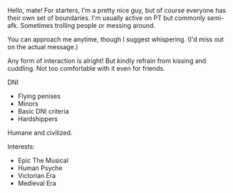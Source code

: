 Hello, mate!
For starters, I'm a pretty nice guy, but of course everyone has their own set of boundaries. I'm usually active on PT but commonly semi-afk. Sometimes trolling people or messing around.

You can approach me anytime, though I suggest whispering. (I'd miss out on the actual message.) 

Any form of interaction is alright! But kindly refrain from kissing and cuddling. Not too comfortable with it even for friends.

DNI
- Flying penises
- Minors
- Basic DNI criteria
- Hardshippers

Humane and civilized.

Interests:
- Epic The Musical
- Human Psyche
- Victorian Era
- Medieval Era
<!--
**EonOfCatastrophe/EonOfCatastrophe** is a ✨ _special_ ✨ repository because its `README.md` (this file) appears on your GitHub profile.

Here are some ideas to get you started:

- 🔭 I’m currently working on ...
- 🌱 I’m currently learning ...
- 👯 I’m looking to collaborate on ...
- 🤔 I’m looking for help with ...
- 💬 Ask me about ...
- 📫 How to reach me: ...
- 😄 Pronouns: ...
- ⚡ Fun fact: ...
-->
